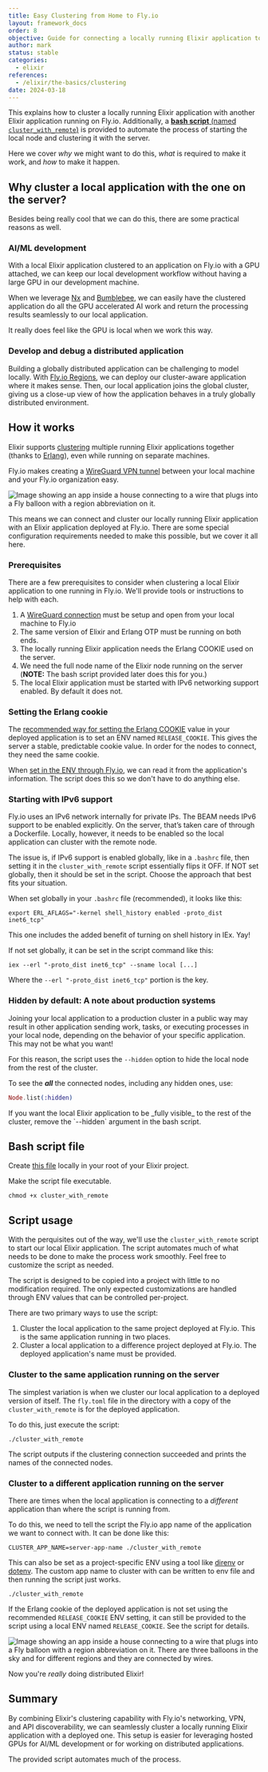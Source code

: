 ```yaml
---
title: Easy Clustering from Home to Fly.io
layout: framework_docs
order: 8
objective: Guide for connecting a locally running Elixir application to another application running on Fly.
author: mark
status: stable
categories:
  - elixir
references:
  - /elixir/the-basics/clustering
date: 2024-03-18
---
```


This explains how to cluster a locally running Elixir application with another Elixir application running on Fly.io. Additionally, a [**bash script** (named `cluster_with_remote`)](https://gist.github.com/brainlid/9e02e95f7d9c65a23312a4df95094d2a) is provided to automate the process of starting the local node and clustering it with the server.

Here we cover _why_ we might want to do this, _what_ is required to make it work, and _how_ to make it happen.

## Why cluster a local application with the one on the server?

Besides being really cool that we can do this, there are some practical reasons as well.

### AI/ML development

With a local Elixir application clustered to an application on Fly.io with a GPU attached, we can keep our local development workflow without having a large GPU in our development machine.

When we leverage [Nx](https://github.com/elixir-nx/nx) and [Bumblebee](https://github.com/elixir-nx/bumblebee), we can easily have the clustered application do all the GPU accelerated AI work and return the processing results seamlessly to our local application.

It really does feel like the GPU is local when we work this way.

### Develop and debug a distributed application

Building a globally distributed application can be challenging to model locally. With [Fly.io Regions](https://fly.io/docs/reference/regions/), we can deploy our cluster-aware application where it makes sense. Then, our local application joins the global cluster, giving us a close-up view of how the application behaves in a truly globally distributed environment.

## How it works

Elixir supports [clustering](https://fly.io/docs/elixir/the-basics/clustering/) multiple running Elixir applications together (thanks to [Erlang](https://www.erlang.org/doc/reference_manual/distributed.html)), even while running on separate machines.

Fly.io makes creating a [WireGuard VPN tunnel](https://fly.io/docs/networking/private-networking/#private-network-vpn) between your local machine and your Fly.io organization easy.

![Image showing an app inside a house connecting to a wire that plugs into a Fly balloon with a region abbreviation on it.](/docs/images/cluster-from-home-to-fly-app-1.png?center)

This means we can connect and cluster our locally running Elixir application with an Elixir application deployed at Fly.io. There are some special configuration requirements needed to make this possible, but we cover it all here.

### Prerequisites

There are a few prerequisites to consider when clustering a local Elixir application to one running in Fly.io. We'll provide tools or instructions to help with each.

1. A [WireGuard connection](https://fly.io/docs/networking/private-networking/#private-network-vpn) must be setup and open from your local machine to Fly.io
1. The same version of Elixir and Erlang OTP must be running on both ends.
1. The locally running Elixir application needs the Erlang COOKIE used on the server.
1. We need the full node name of the Elixir node running on the server (**NOTE:** The bash script provided later does this for you.)
1. The local Elixir application must be started with IPv6 networking support enabled. By default it does not.

### Setting the Erlang cookie

The [recommended way for setting the Erlang COOKIE](https://fly.io/docs/elixir/the-basics/clustering/#making-the-cookie-changes) value in your deployed application is to set an ENV named `RELEASE_COOKIE`. This gives the server a stable, predictable cookie value. In order for the nodes to connect, they need the same cookie.

When [set in the ENV through Fly.io](https://fly.io/docs/flyctl/config-env/), we can read it from the application's information. The script does this so we don't have to do anything else.

### Starting with IPv6 support

Fly.io uses an IPv6 network internally for private IPs. The BEAM needs IPv6 support to be enabled explicitly. On the server, that’s taken care of through a Dockerfile. Locally, however, it needs to be enabled so the local application can cluster with the remote node.

The issue is, if IPv6 support is enabled globally, like in a `.bashrc` file, then setting it in the `cluster_with_remote` script essentially flips it OFF. If NOT set globally, then it should be set in the script. Choose the approach that best fits your situation.

When set globally in your `.bashrc` file (recommended), it looks like this:

```
export ERL_AFLAGS="-kernel shell_history enabled -proto_dist inet6_tcp"
```

This one includes the added benefit of turning on shell history in IEx. Yay!

If not set globally, it can be set in the script command like this:

```
iex --erl "-proto_dist inet6_tcp" --sname local [...]
```

Where the `--erl "-proto_dist inet6_tcp"` portion is the key.

### Hidden by default: A note about production systems

Joining your local application to a production cluster in a public way may result in other application sending work, tasks, or executing processes in your local node, depending on the behavior of your specific application. This may not be what you want!

For this reason, the script uses the `--hidden` option to hide the local node from the rest of the cluster.

To see the **_all_** the connected nodes, including any hidden ones, use:

```elixir
Node.list(:hidden)
```

<div class="note icon">
If you want the local Elixir application to be _fully visible_ to the rest of the cluster, remove the `--hidden` argument in the bash script.
</div>

## Bash script file

Create [this file](https://gist.github.com/brainlid/9e02e95f7d9c65a23312a4df95094d2a) locally in your root of your Elixir project.

<style>
.gist table.lines {
 font-size: 12px;
}
.smallscript .gist-data {
 max-height: 350px;
}
.gist-meta {
 font-size: 80% !important;
}
</style>

<div class="smallscript">
  <script src="https://gist.github.com/brainlid/9e02e95f7d9c65a23312a4df95094d2a.js"></script>
</div>

Make the script file executable.

```
chmod +x cluster_with_remote
```

## Script usage

With the perquisites out of the way, we'll use the `cluster_with_remote` script to start our local Elixir application. The script automates much of what needs to be done to make the process work smoothly. Feel free to customize the script as needed.

The script is designed to be copied into a project with little to no modification required. The only expected customizations are handled through ENV values that can be controlled per-project.

There are two primary ways to use the script:

1. Cluster the local application to the same project deployed at Fly.io. This is the same application running in two places.
1. Cluster a local application to a difference project deployed at Fly.io.  The deployed application's name must be provided.

### Cluster to the same application running on the server

The simplest variation is when we cluster our local application to a deployed version of itself. The `fly.toml` file in the directory with a copy of the `cluster_with_remote` is for the deployed application.

To do this, just execute the script:

```
./cluster_with_remote
```

The script outputs if the clustering connection succeeded and prints the names of the connected nodes.

### Cluster to a different application running on the server

There are times when the local application is connecting to a _different_ application than where the script is running from.

To do this, we need to tell the script the Fly.io app name of the application we want to connect with. It can be done like this:

```
CLUSTER_APP_NAME=server-app-name ./cluster_with_remote
```

This can also be set as a project-specific ENV using a tool like [direnv](https://direnv.net/) or [dotenv](https://www.dotenv.org/). The custom app name to cluster with can be written to env file and then running the script just works.

```
./cluster_with_remote
```

If the Erlang cookie of the deployed application is not set using the recommended `RELEASE_COOKIE` ENV setting, it can still be provided to the script using a local ENV named `RELEASE_COOKIE`. See the script for details.

![Image showing an app inside a house connecting to a wire that plugs into a Fly balloon with a region abbreviation on it. There are three balloons in the sky and for different regions and they are connected by wires.](/docs/images/cluster-from-home-to-fly-app-2.png?center)

Now you're _really_ doing distributed Elixir!

## Summary

By combining Elixir's clustering capability with Fly.io's networking, VPN, and API discoverability, we can seamlessly cluster a locally running Elixir application with a deployed one. This setup is easier for leveraging hosted GPUs for AI/ML development or for working on distributed applications.

The provided script automates much of the process.
